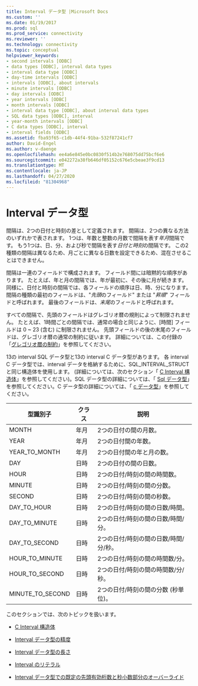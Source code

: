```yaml
---
title: Interval データ型 |Microsoft Docs
ms.custom: ''
ms.date: 01/19/2017
ms.prod: sql
ms.prod_service: connectivity
ms.reviewer: ''
ms.technology: connectivity
ms.topic: conceptual
helpviewer_keywords:
- second intervals [ODBC]
- data types [ODBC], interval data types
- interval data type [ODBC]
- day-time intervals [ODBC]
- intervals [ODBC], about intervals
- minute intervals [ODBC]
- day intervals [ODBC]
- year intervals [ODBC]
- month intervals [ODBC]
- interval data type [ODBC], about interval data types
- SQL data types [ODBC], interval
- year-month intervals [ODBC]
- C data types [ODBC], interval
- interval fields [ODBC]
ms.assetid: fba93f65-c1db-44f4-91ba-532f87241cf7
author: David-Engel
ms.author: v-daenge
ms.openlocfilehash: ee4a6e845e0bc0830f514b2e768075dd75bcf6e6
ms.sourcegitcommit: e042272a38fb646df05152c676e5cbeae3f9cd13
ms.translationtype: MT
ms.contentlocale: ja-JP
ms.lasthandoff: 04/27/2020
ms.locfileid: "81304968"
---
```

# <a name="interval-data-types"></a>Interval データ型
間隔は、2つの日付と時刻の差として定義されます。 間隔は、2つの異なる方法のいずれかで表されます。 1つは、年数と整数の月数で間隔を表す*年月*間隔です。 もう1つは、日、分、および秒で間隔を表す*日付と時刻*の間隔です。 この2種類の間隔は異なるため、月ごとに異なる日数を設定できるため、混在させることはできません。  
  
 間隔は一連のフィールドで構成されます。 フィールド間には暗黙的な順序があります。 たとえば、年と月の間隔では、年が最初に、その後に月が続きます。 同様に、日付と時刻の間隔では、各フィールドの順序は日、時、分になります。 間隔の種類の最初のフィールドは、"*先頭*のフィールド" または "*昇順*" フィールドと呼ばれます。 最後のフィールドは、*末尾*のフィールドと呼ばれます。  
  
 すべての間隔で、先頭のフィールドはグレゴリオ暦の規則によって制限されません。 たとえば、1時間ごとの間隔では、通常の場合と同じように、[時間] フィールドは 0 ~ 23 (含む) に制限されません。 先頭フィールドの後の末尾のフィールドは、グレゴリオ暦の通常の制約に従います。 詳細については、この付録の「[グレゴリオ暦の制約](../../../odbc/reference/appendixes/constraints-of-the-gregorian-calendar.md)」を参照してください。  
  
 13の interval SQL データ型と13の interval C データ型があります。 各 interval C データ型では、interval データを格納するために、SQL_INTERVAL_STRUCT と同じ構造体を使用します。 (詳細については、次のセクション「 [C Interval 構造体](../../../odbc/reference/appendixes/c-interval-structure.md)」を参照してください)。SQL データ型の詳細については、「 [Sql データ型](../../../odbc/reference/appendixes/sql-data-types.md)」を参照してください。C データ型の詳細については、「 [c データ型](../../../odbc/reference/appendixes/c-data-types.md)」を参照してください。  
  
|型識別子|クラス|説明|  
|---------------------|-----------|-----------------|  
|MONTH|年月|2つの日付の間の月数。|  
|YEAR|年月|2つの日付間の年数。|  
|YEAR_TO_MONTH|年月|2つの日付間の年と月の数。|  
|DAY|日時|2つの日付の間の日数。|  
|HOUR|日時|2つの日付/時刻の間の時間数。|  
|MINUTE|日時|2つの日付/時刻の間の分数。|  
|SECOND|日時|2つの日付/時刻の間の秒数。|  
|DAY_TO_HOUR|日時|2つの日付/時刻の間の日数/時間。|  
|DAY_TO_MINUTE|日時|2つの日付/時刻の間の日数/時間/分。|  
|DAY_TO_SECOND|日時|2つの日付/時刻の間の日数/時間/分/秒。|  
|HOUR_TO_MINUTE|日時|2つの日付/時刻の間の時間数/分。|  
|HOUR_TO_SECOND|日時|2つの日付/時刻の間の時間数/分/秒。|  
|MINUTE_TO_SECOND|日時|2つの日付/時刻の間の分数 (秒単位)。|  
  
 このセクションでは、次のトピックを扱います。  
  
-   [C Interval 構造体](../../../odbc/reference/appendixes/c-interval-structure.md)  
  
-   [Interval データ型の精度](../../../odbc/reference/appendixes/interval-data-type-precision.md)  
  
-   [Interval データ型の長さ](../../../odbc/reference/appendixes/interval-data-type-length.md)  
  
-   [Interval のリテラル](../../../odbc/reference/appendixes/interval-literals.md)  
  
-   [Interval データ型での既定の先頭有効桁数と秒小数部分のオーバーライド](../../../odbc/reference/appendixes/overriding-default-leading-and-seconds-precision-for-interval-data-types.md)
